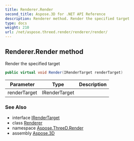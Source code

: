 ```yaml
---
title: Renderer.Render
second_title: Aspose.3D for .NET API Reference
description: Renderer method. Render the specified target
type: docs
weight: 210
url: /net/aspose.threed.render/renderer/render/
---
```

## Renderer.Render method

Render the specified target

```csharp
public virtual void Render(IRenderTarget renderTarget)
```

| Parameter | Type | Description |
| --- | --- | --- |
| renderTarget | IRenderTarget |  |

### See Also

* interface [IRenderTarget](../../irendertarget/)
* class [Renderer](../)
* namespace [Aspose.ThreeD.Render](../../renderer/)
* assembly [Aspose.3D](../../../)


